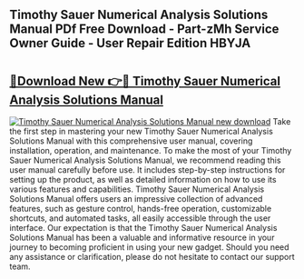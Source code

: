 ## Timothy Sauer Numerical Analysis Solutions Manual PDf Free Download - Part-zMh Service Owner Guide - User Repair Edition HBYJA

# <h2><a href="http://bc50867.oget.top/?id=Timothy+Sauer+Numerical+Analysis+Solutions+Manual">🔗Download New 👉🔴 Timothy Sauer Numerical Analysis Solutions Manual</a></h2>

[![Timothy Sauer Numerical Analysis Solutions Manual new download](https://i.imgur.com/5g1atiW.png)](http://bc50867.oget.top/?id=Timothy+Sauer+Numerical+Analysis+Solutions+Manual)
Take the first step in mastering your new Timothy Sauer Numerical Analysis Solutions Manual with this comprehensive user manual, covering installation, operation, and maintenance. To make the most of your Timothy Sauer Numerical Analysis Solutions Manual, we recommend reading this user manual carefully before use. It includes step-by-step instructions for setting up the product, as well as detailed information on how to use its various features and capabilities. Timothy Sauer Numerical Analysis Solutions Manual offers users an impressive collection of advanced features, such as gesture control, hands-free operation, customizable shortcuts, and automated tasks, all easily accessible through the user interface. Our expectation is that the Timothy Sauer Numerical Analysis Solutions Manual has been a valuable and informative resource in your journey to becoming proficient in using your new gadget. Should you need any assistance or clarification, please do not hesitate to contact our support team.
